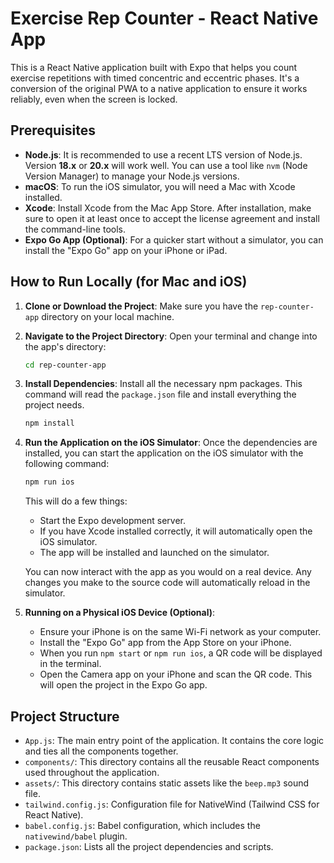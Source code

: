 # Exercise Rep Counter - React Native App

This is a React Native application built with Expo that helps you count exercise repetitions with timed concentric and eccentric phases. It's a conversion of the original PWA to a native application to ensure it works reliably, even when the screen is locked.

## Prerequisites

- **Node.js**: It is recommended to use a recent LTS version of Node.js. Version **18.x** or **20.x** will work well. You can use a tool like `nvm` (Node Version Manager) to manage your Node.js versions.
- **macOS**: To run the iOS simulator, you will need a Mac with Xcode installed.
- **Xcode**: Install Xcode from the Mac App Store. After installation, make sure to open it at least once to accept the license agreement and install the command-line tools.
- **Expo Go App (Optional)**: For a quicker start without a simulator, you can install the "Expo Go" app on your iPhone or iPad.

## How to Run Locally (for Mac and iOS)

1.  **Clone or Download the Project**:
    Make sure you have the `rep-counter-app` directory on your local machine.

2.  **Navigate to the Project Directory**:
    Open your terminal and change into the app's directory:
    ```bash
    cd rep-counter-app
    ```

3.  **Install Dependencies**:
    Install all the necessary npm packages. This command will read the `package.json` file and install everything the project needs.
    ```bash
    npm install
    ```

4.  **Run the Application on the iOS Simulator**:
    Once the dependencies are installed, you can start the application on the iOS simulator with the following command:
    ```bash
    npm run ios
    ```
    This will do a few things:
    -   Start the Expo development server.
    -   If you have Xcode installed correctly, it will automatically open the iOS simulator.
    -   The app will be installed and launched on the simulator.

    You can now interact with the app as you would on a real device. Any changes you make to the source code will automatically reload in the simulator.

5.  **Running on a Physical iOS Device (Optional)**:
    -   Ensure your iPhone is on the same Wi-Fi network as your computer.
    -   Install the "Expo Go" app from the App Store on your iPhone.
    -   When you run `npm start` or `npm run ios`, a QR code will be displayed in the terminal.
    -   Open the Camera app on your iPhone and scan the QR code. This will open the project in the Expo Go app.

## Project Structure

-   `App.js`: The main entry point of the application. It contains the core logic and ties all the components together.
-   `components/`: This directory contains all the reusable React components used throughout the application.
-   `assets/`: This directory contains static assets like the `beep.mp3` sound file.
-   `tailwind.config.js`: Configuration file for NativeWind (Tailwind CSS for React Native).
-   `babel.config.js`: Babel configuration, which includes the `nativewind/babel` plugin.
-   `package.json`: Lists all the project dependencies and scripts.